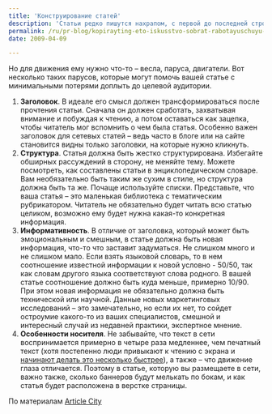 ```yaml
---
title: 'Конструирование статей'
description: 'Статьи редко пишутся нахрапом, с первой до последней строки, как вдохновенное стихотворение. Написание статьи больше похоже на сбор конструктора. Сначала определяется структура, то есть определенный набросок чертежа. Потом формируются несущие конструкции – пишется план. Далее он обрастает подробностями, фактами, цитатами, и наконец вы обшиваете корпус, читая целиком и проверяя стиль, и привешивая украшения и раскрашивая в определенной гамме. Теперь ваш кораблик готов отправиться в плавание по волнам бизнеса.'
permalink: /ru/pr-blog/kopirayting-eto-iskusstvo-sobrat-rabotayuschuyu-statyu-iz-informatsii
date: 2009-04-09

---
```


Но для движения ему нужно что-то – весла, паруса, двигатели. Вот несколько таких парусов, которые могут помочь вашей статье с минимальными потерями доплыть до целевой аудитории.

<ol><li><strong>Заголовок</strong>. В идеале его смысл должен трансформироваться  после прочтения статьи. Сначала он должен сработать, захватывая внимание и побуждая к чтению, а потом оставаться как зацепка, чтобы читатель мог вспомнить о чем была статья. Особенно важен заголовок для сетевых статей – ведь часто в блоге или на сайте становится видны только заголовки, на которые нужно кликнуть.</li>
<li><strong>Структура</strong>. Статья должна быть жестко структурирована. Избегайте обширных рассуждений в сторону, не меняйте тему. Можете посмотреть, как составлены статьи в энциклопедическом словаре. Вам необязательно быть таким же сухим в стиле, но структура должна быть та же. Почаще используйте списки. Представьте, что ваша статья – это маленькая библиотека с тематическим рубрикатором. Читатель не обязательно будет читать всю статью целиком, возможно ему будет нужна какая-то конкретная информация.  </li>
<li> <strong>Информативность</strong>. В отличие от заголовка, который может быть эмоциональным и смешным, в статье должна быть новая информация, что-то что заставит задуматься. Не слишком много и не слишком мало. Если взять языковой словарь, то в нем соотношение известной информации к новой условно - 50/50, так как словам другого языка соответствуют слова родного. В вашей статье соотношение должно быть куда меньше, примерно 10/90. При этом новая информация не обязательно должна быть технической или научной. Данные новых маркетинговых исследований – это замечательно, но если их нет, то сойдет остроумие какого-то из ваших специалистов, смешной и интересный случай из недавней практики, экспертное мнение.</li>
<li> <strong>Особенности носителя</strong>. Не забывайте, что текст  в сети воспринимается примерно в четыре раза медленнее, чем печатный текст (хотя постепенно люди привыкают к чтению с экрана и <a href="http://crofsblogs.typepad.com/ckbetas/2008/11/reading-speed-o.html">начинают делать это несколько быстрее</a>), а также – что движение глаза отличается. Поэтому в статье, которую вы размещаете в сети, важно также, сколько баннеров будут мелькать по бокам, и как статья будет расположена в верстке страницы. </li></ol>

По материалам <a href="http://www.articlecity.com/articles/site_promotion/article_1715.shtml">Article City</a>

